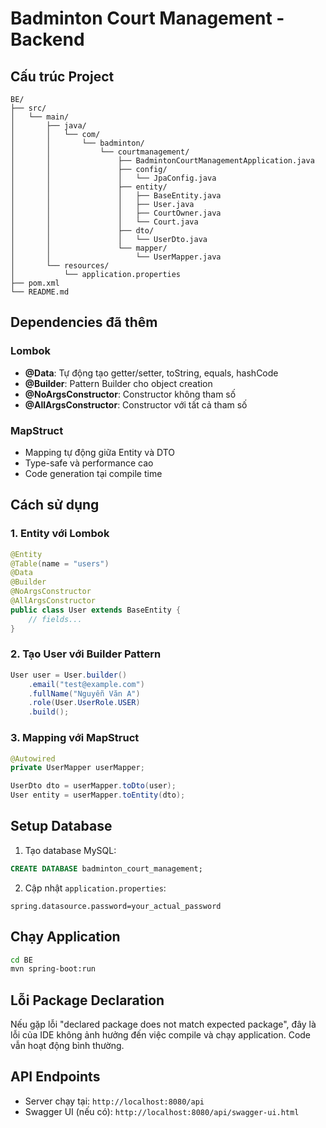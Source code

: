 # Badminton Court Management - Backend

## Cấu trúc Project

```
BE/
├── src/
│   └── main/
│       ├── java/
│       │   └── com/
│       │       └── badminton/
│       │           └── courtmanagement/
│       │               ├── BadmintonCourtManagementApplication.java
│       │               ├── config/
│       │               │   └── JpaConfig.java
│       │               ├── entity/
│       │               │   ├── BaseEntity.java
│       │               │   ├── User.java
│       │               │   ├── CourtOwner.java
│       │               │   └── Court.java
│       │               ├── dto/
│       │               │   └── UserDto.java
│       │               └── mapper/
│       │                   └── UserMapper.java
│       └── resources/
│           └── application.properties
├── pom.xml
└── README.md
```

## Dependencies đã thêm

### Lombok

-   **@Data**: Tự động tạo getter/setter, toString, equals, hashCode
-   **@Builder**: Pattern Builder cho object creation
-   **@NoArgsConstructor**: Constructor không tham số
-   **@AllArgsConstructor**: Constructor với tất cả tham số

### MapStruct

-   Mapping tự động giữa Entity và DTO
-   Type-safe và performance cao
-   Code generation tại compile time

## Cách sử dụng

### 1. Entity với Lombok

```java
@Entity
@Table(name = "users")
@Data
@Builder
@NoArgsConstructor
@AllArgsConstructor
public class User extends BaseEntity {
    // fields...
}
```

### 2. Tạo User với Builder Pattern

```java
User user = User.builder()
    .email("test@example.com")
    .fullName("Nguyễn Văn A")
    .role(User.UserRole.USER)
    .build();
```

### 3. Mapping với MapStruct

```java
@Autowired
private UserMapper userMapper;

UserDto dto = userMapper.toDto(user);
User entity = userMapper.toEntity(dto);
```

## Setup Database

1. Tạo database MySQL:

```sql
CREATE DATABASE badminton_court_management;
```

2. Cập nhật `application.properties`:

```properties
spring.datasource.password=your_actual_password
```

## Chạy Application

```bash
cd BE
mvn spring-boot:run
```

## Lỗi Package Declaration

Nếu gặp lỗi "declared package does not match expected package", đây là lỗi của IDE không ảnh hưởng đến việc compile và chạy application. Code vẫn hoạt động bình thường.

## API Endpoints

-   Server chạy tại: `http://localhost:8080/api`
-   Swagger UI (nếu có): `http://localhost:8080/api/swagger-ui.html`
